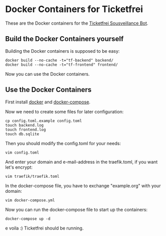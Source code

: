 # Docker Containers for Ticketfrei

These are the Docker containers for the [Ticketfrei Sousveillance Bot](https://github.com/b3yond/ticketfrei).

## Build the Docker Containers yourself

Building the Docker containers is supposed to be easy:

```
docker build --no-cache -t="tf-backend" backend/
docker build --no-cache -t="tf-frontend" frontend/
```

Now you can use the Docker containers.

## Use the Docker Containers

First install [docker](https://docs.docker.com/install/#server) and [docker-compose](https://docs.docker.com/compose/install/).

Now we need to create some files for later configuration:
```
cp config.toml.example config.toml
touch backend.log
touch frontend.log
touch db.sqlite
```

Then you should modify the config.toml for your needs:

```
vim config.toml
```

And enter your domain and e-mail-address in the traefik.toml, if you want let's encrypt:

```
vim traefik/traefik.toml
```

In the docker-compose file, you have to exchange "example.org" with your domain:

```
vim docker-compose.yml
```

Now you can run the docker-compose file to start up the containers:

```
docker-compose up -d
```

e voila :) Ticketfrei should be running.

